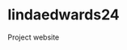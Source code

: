 # lindaedwards24
Project website

<!doctype html>
<html>
<head>
    <title>CSS grouping elements</title>
    <meta charset="utf-8">
    <style>
        .lovey-dovey {
            color: red;
        }
        
        #official-info {
            background: rgb(230, 230, 230);
        }
    </style>
</head>
<body>
    
    <h1>All About Cats</h1>

    <h3>Why I <span class="lovey-dovey">Love</span> Cats</h3>
    <ul>
        <li>Furry
        <li>Cute
        <li>Evil
    </ul>
    
    
    <div id="official-info"><h3>Official Info on Cats</h3>
    <p><img src="https://www.kasandbox.org/programming-images/animals/cat.png" width="100"> The cat (Felis catus), also known as the domestic cat or housecat to distinguish it from other felines and felids, is a small domesticated carnivorous mammal that is valued by humans for its companionship and ability to hunt vermin and household pests. Cats have been associated with humans for at least 9,500 years, and are currently the most popular pet in the world. Owing to their close association with humans, cats are now found almost everywhere on Earth.</p>
    <p>Cats are similar in anatomy to the other felids, with strong, flexible bodies, quick reflexes, sharp retractable claws, and teeth adapted to killing small prey. As nocturnal predators, cats use their acute hearing and ability to see in near darkness to locate prey. Not only can cats hear sounds too faint for human ears, they can also hear sounds higher in frequency than humans can perceive. This is because cats' usual prey (particularly rodents such as mice) make high frequency noises, so cats' hearing has evolved to pinpoint these faint high-pitched sounds. Cats rely more on smell than taste, and have a vastly better sense of smell than humans.</p>
    <p>Despite being solitary hunters, cats are a social species and use a variety of vocalizations, pheromones and types of body language for communication. These include meowing, purring, trilling, hissing, growling, and grunting.</p>
    <p>Cats have a rapid breeding rate. Under controlled breeding, they can be bred and shown as registered pedigree pets, a hobby known as cat fancy. Failure to control the breeding of pet cats by spaying and neutering and the abandonment of former household pets has resulted in problems caused by large numbers of feral cats worldwide, with a population of up to 60 million of these animals in the United States alone.</p>
    </div>
    
    Read more on <a href="http://en.wikipedia.org/wiki/Cat">Wikipedia</a>.

</body>
</html>
